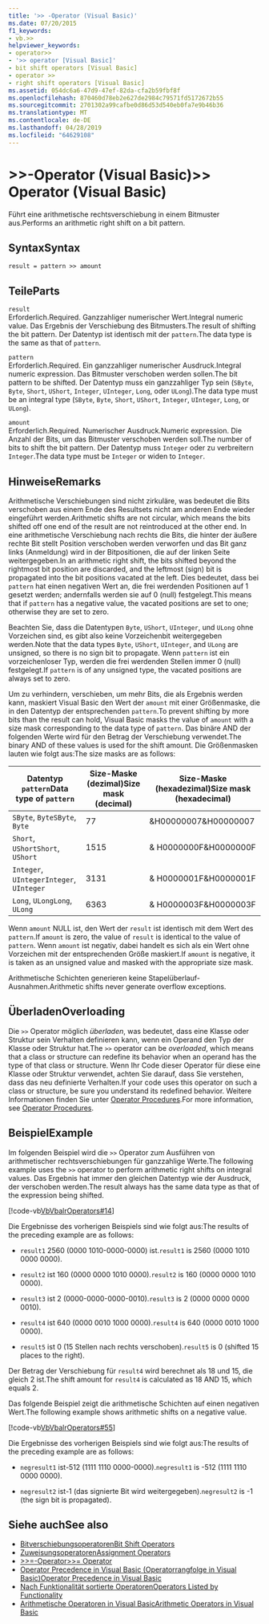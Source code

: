 ```yaml
---
title: '>> -Operator (Visual Basic)'
ms.date: 07/20/2015
f1_keywords:
- vb.>>
helpviewer_keywords:
- operator>>
- '>> operator [Visual Basic]'
- bit shift operators [Visual Basic]
- operator >>
- right shift operators [Visual Basic]
ms.assetid: 054dc6a6-47d9-47ef-82da-cfa2b59fbf8f
ms.openlocfilehash: 870460d78eb2e627de2984c79571fd5172672b55
ms.sourcegitcommit: 2701302a99cafbe0d86d53d540eb0fa7e9b46b36
ms.translationtype: MT
ms.contentlocale: de-DE
ms.lasthandoff: 04/28/2019
ms.locfileid: "64629108"
---
```

# <a name="-operator-visual-basic"></a><span data-ttu-id="995f1-102">>>-Operator (Visual Basic)</span><span class="sxs-lookup"><span data-stu-id="995f1-102">>> Operator (Visual Basic)</span></span>
<span data-ttu-id="995f1-103">Führt eine arithmetische rechtsverschiebung in einem Bitmuster aus.</span><span class="sxs-lookup"><span data-stu-id="995f1-103">Performs an arithmetic right shift on a bit pattern.</span></span>  
  
## <a name="syntax"></a><span data-ttu-id="995f1-104">Syntax</span><span class="sxs-lookup"><span data-stu-id="995f1-104">Syntax</span></span>  
  
```  
result = pattern >> amount  
```  
  
## <a name="parts"></a><span data-ttu-id="995f1-105">Teile</span><span class="sxs-lookup"><span data-stu-id="995f1-105">Parts</span></span>  
 `result`  
 <span data-ttu-id="995f1-106">Erforderlich.</span><span class="sxs-lookup"><span data-stu-id="995f1-106">Required.</span></span> <span data-ttu-id="995f1-107">Ganzzahliger numerischer Wert.</span><span class="sxs-lookup"><span data-stu-id="995f1-107">Integral numeric value.</span></span> <span data-ttu-id="995f1-108">Das Ergebnis der Verschiebung des Bitmusters.</span><span class="sxs-lookup"><span data-stu-id="995f1-108">The result of shifting the bit pattern.</span></span> <span data-ttu-id="995f1-109">Der Datentyp ist identisch mit der `pattern`.</span><span class="sxs-lookup"><span data-stu-id="995f1-109">The data type is the same as that of `pattern`.</span></span>  
  
 `pattern`  
 <span data-ttu-id="995f1-110">Erforderlich.</span><span class="sxs-lookup"><span data-stu-id="995f1-110">Required.</span></span> <span data-ttu-id="995f1-111">Ein ganzzahliger numerischer Ausdruck.</span><span class="sxs-lookup"><span data-stu-id="995f1-111">Integral numeric expression.</span></span> <span data-ttu-id="995f1-112">Das Bitmuster verschoben werden sollen.</span><span class="sxs-lookup"><span data-stu-id="995f1-112">The bit pattern to be shifted.</span></span> <span data-ttu-id="995f1-113">Der Datentyp muss ein ganzzahliger Typ sein (`SByte`, `Byte`, `Short`, `UShort`, `Integer`, `UInteger`, `Long`, oder `ULong`).</span><span class="sxs-lookup"><span data-stu-id="995f1-113">The data type must be an integral type (`SByte`, `Byte`, `Short`, `UShort`, `Integer`, `UInteger`, `Long`, or `ULong`).</span></span>  
  
 `amount`  
 <span data-ttu-id="995f1-114">Erforderlich.</span><span class="sxs-lookup"><span data-stu-id="995f1-114">Required.</span></span> <span data-ttu-id="995f1-115">Numerischer Ausdruck.</span><span class="sxs-lookup"><span data-stu-id="995f1-115">Numeric expression.</span></span> <span data-ttu-id="995f1-116">Die Anzahl der Bits, um das Bitmuster verschoben werden soll.</span><span class="sxs-lookup"><span data-stu-id="995f1-116">The number of bits to shift the bit pattern.</span></span> <span data-ttu-id="995f1-117">Der Datentyp muss `Integer` oder zu verbreitern `Integer`.</span><span class="sxs-lookup"><span data-stu-id="995f1-117">The data type must be `Integer` or widen to `Integer`.</span></span>  
  
## <a name="remarks"></a><span data-ttu-id="995f1-118">Hinweise</span><span class="sxs-lookup"><span data-stu-id="995f1-118">Remarks</span></span>  
 <span data-ttu-id="995f1-119">Arithmetische Verschiebungen sind nicht zirkuläre, was bedeutet die Bits verschoben aus einem Ende des Resultsets nicht am anderen Ende wieder eingeführt werden.</span><span class="sxs-lookup"><span data-stu-id="995f1-119">Arithmetic shifts are not circular, which means the bits shifted off one end of the result are not reintroduced at the other end.</span></span> <span data-ttu-id="995f1-120">In eine arithmetische Verschiebung nach rechts die Bits, die hinter der äußere rechte Bit stellt Position verschoben werden verworfen und das Bit ganz links (Anmeldung) wird in der Bitpositionen, die auf der linken Seite weitergegeben.</span><span class="sxs-lookup"><span data-stu-id="995f1-120">In an arithmetic right shift, the bits shifted beyond the rightmost bit position are discarded, and the leftmost (sign) bit is propagated into the bit positions vacated at the left.</span></span> <span data-ttu-id="995f1-121">Dies bedeutet, dass bei `pattern` hat einen negativen Wert an, die frei werdenden Positionen auf 1 gesetzt werden; andernfalls werden sie auf 0 (null) festgelegt.</span><span class="sxs-lookup"><span data-stu-id="995f1-121">This means that if `pattern` has a negative value, the vacated positions are set to one; otherwise they are set to zero.</span></span>  
  
 <span data-ttu-id="995f1-122">Beachten Sie, dass die Datentypen `Byte`, `UShort`, `UInteger`, und `ULong` ohne Vorzeichen sind, es gibt also keine Vorzeichenbit weitergegeben werden.</span><span class="sxs-lookup"><span data-stu-id="995f1-122">Note that the data types `Byte`, `UShort`, `UInteger`, and `ULong` are unsigned, so there is no sign bit to propagate.</span></span> <span data-ttu-id="995f1-123">Wenn `pattern` ist ein vorzeichenloser Typ, werden die frei werdenden Stellen immer 0 (null) festgelegt.</span><span class="sxs-lookup"><span data-stu-id="995f1-123">If `pattern` is of any unsigned type, the vacated positions are always set to zero.</span></span>  
  
 <span data-ttu-id="995f1-124">Um zu verhindern, verschieben, um mehr Bits, die als Ergebnis werden kann, maskiert Visual Basic den Wert der `amount` mit einer Größenmaske, die in den Datentyp der entsprechenden `pattern`.</span><span class="sxs-lookup"><span data-stu-id="995f1-124">To prevent shifting by more bits than the result can hold, Visual Basic masks the value of `amount` with a size mask corresponding to the data type of `pattern`.</span></span> <span data-ttu-id="995f1-125">Das binäre AND der folgenden Werte wird für den Betrag der Verschiebung verwendet.</span><span class="sxs-lookup"><span data-stu-id="995f1-125">The binary AND of these values is used for the shift amount.</span></span> <span data-ttu-id="995f1-126">Die Größenmasken lauten wie folgt aus:</span><span class="sxs-lookup"><span data-stu-id="995f1-126">The size masks are as follows:</span></span>  
  
|<span data-ttu-id="995f1-127">Datentyp `pattern`</span><span class="sxs-lookup"><span data-stu-id="995f1-127">Data type of `pattern`</span></span>|<span data-ttu-id="995f1-128">Size-Maske (dezimal)</span><span class="sxs-lookup"><span data-stu-id="995f1-128">Size mask (decimal)</span></span>|<span data-ttu-id="995f1-129">Size-Maske (hexadezimal)</span><span class="sxs-lookup"><span data-stu-id="995f1-129">Size mask (hexadecimal)</span></span>|  
|----------------------------|---------------------------|-------------------------------|  
|<span data-ttu-id="995f1-130">`SByte`, `Byte`</span><span class="sxs-lookup"><span data-stu-id="995f1-130">`SByte`, `Byte`</span></span>|<span data-ttu-id="995f1-131">7</span><span class="sxs-lookup"><span data-stu-id="995f1-131">7</span></span>|<span data-ttu-id="995f1-132">&H00000007</span><span class="sxs-lookup"><span data-stu-id="995f1-132">&H00000007</span></span>|  
|<span data-ttu-id="995f1-133">`Short`, `UShort`</span><span class="sxs-lookup"><span data-stu-id="995f1-133">`Short`, `UShort`</span></span>|<span data-ttu-id="995f1-134">15</span><span class="sxs-lookup"><span data-stu-id="995f1-134">15</span></span>|<span data-ttu-id="995f1-135">&AMP; H0000000F</span><span class="sxs-lookup"><span data-stu-id="995f1-135">&H0000000F</span></span>|  
|<span data-ttu-id="995f1-136">`Integer`, `UInteger`</span><span class="sxs-lookup"><span data-stu-id="995f1-136">`Integer`, `UInteger`</span></span>|<span data-ttu-id="995f1-137">31</span><span class="sxs-lookup"><span data-stu-id="995f1-137">31</span></span>|<span data-ttu-id="995f1-138">&AMP; H0000001F</span><span class="sxs-lookup"><span data-stu-id="995f1-138">&H0000001F</span></span>|  
|<span data-ttu-id="995f1-139">`Long`, `ULong`</span><span class="sxs-lookup"><span data-stu-id="995f1-139">`Long`, `ULong`</span></span>|<span data-ttu-id="995f1-140">63</span><span class="sxs-lookup"><span data-stu-id="995f1-140">63</span></span>|<span data-ttu-id="995f1-141">&AMP; H0000003F</span><span class="sxs-lookup"><span data-stu-id="995f1-141">&H0000003F</span></span>|  
  
 <span data-ttu-id="995f1-142">Wenn `amount` NULL ist, den Wert der `result` ist identisch mit dem Wert des `pattern`.</span><span class="sxs-lookup"><span data-stu-id="995f1-142">If `amount` is zero, the value of `result` is identical to the value of `pattern`.</span></span> <span data-ttu-id="995f1-143">Wenn `amount` ist negativ, dabei handelt es sich als ein Wert ohne Vorzeichen mit der entsprechenden Größe maskiert.</span><span class="sxs-lookup"><span data-stu-id="995f1-143">If `amount` is negative, it is taken as an unsigned value and masked with the appropriate size mask.</span></span>  
  
 <span data-ttu-id="995f1-144">Arithmetische Schichten generieren keine Stapelüberlauf-Ausnahmen.</span><span class="sxs-lookup"><span data-stu-id="995f1-144">Arithmetic shifts never generate overflow exceptions.</span></span>  
  
## <a name="overloading"></a><span data-ttu-id="995f1-145">Überladen</span><span class="sxs-lookup"><span data-stu-id="995f1-145">Overloading</span></span>  
 <span data-ttu-id="995f1-146">Die `>>` Operator möglich *überladen*, was bedeutet, dass eine Klasse oder Struktur sein Verhalten definieren kann, wenn ein Operand den Typ der Klasse oder Struktur hat.</span><span class="sxs-lookup"><span data-stu-id="995f1-146">The `>>` operator can be *overloaded*, which means that a class or structure can redefine its behavior when an operand has the type of that class or structure.</span></span> <span data-ttu-id="995f1-147">Wenn Ihr Code dieser Operator für diese eine Klasse oder Struktur verwendet, achten Sie darauf, dass Sie verstehen, dass das neu definierte Verhalten.</span><span class="sxs-lookup"><span data-stu-id="995f1-147">If your code uses this operator on such a class or structure, be sure you understand its redefined behavior.</span></span> <span data-ttu-id="995f1-148">Weitere Informationen finden Sie unter [Operator Procedures](../../../visual-basic/programming-guide/language-features/procedures/operator-procedures.md).</span><span class="sxs-lookup"><span data-stu-id="995f1-148">For more information, see [Operator Procedures](../../../visual-basic/programming-guide/language-features/procedures/operator-procedures.md).</span></span>  
  
## <a name="example"></a><span data-ttu-id="995f1-149">Beispiel</span><span class="sxs-lookup"><span data-stu-id="995f1-149">Example</span></span>  
 <span data-ttu-id="995f1-150">Im folgenden Beispiel wird die `>>` Operator zum Ausführen von arithmetischer rechtsverschiebungen für ganzzahlige Werte.</span><span class="sxs-lookup"><span data-stu-id="995f1-150">The following example uses the `>>` operator to perform arithmetic right shifts on integral values.</span></span> <span data-ttu-id="995f1-151">Das Ergebnis hat immer den gleichen Datentyp wie der Ausdruck, der verschoben werden.</span><span class="sxs-lookup"><span data-stu-id="995f1-151">The result always has the same data type as that of the expression being shifted.</span></span>  
  
 [!code-vb[VbVbalrOperators#14](~/samples/snippets/visualbasic/VS_Snippets_VBCSharp/VbVbalrOperators/VB/Class1.vb#14)]  
  
 <span data-ttu-id="995f1-152">Die Ergebnisse des vorherigen Beispiels sind wie folgt aus:</span><span class="sxs-lookup"><span data-stu-id="995f1-152">The results of the preceding example are as follows:</span></span>  
  
- <span data-ttu-id="995f1-153">`result1` 2560 (0000 1010-0000-0000) ist.</span><span class="sxs-lookup"><span data-stu-id="995f1-153">`result1` is 2560 (0000 1010 0000 0000).</span></span>  
  
- <span data-ttu-id="995f1-154">`result2` ist 160 (0000 0000 1010 0000).</span><span class="sxs-lookup"><span data-stu-id="995f1-154">`result2` is 160 (0000 0000 1010 0000).</span></span>  
  
- <span data-ttu-id="995f1-155">`result3` ist 2 (0000-0000-0000-0010).</span><span class="sxs-lookup"><span data-stu-id="995f1-155">`result3` is 2 (0000 0000 0000 0010).</span></span>  
  
- <span data-ttu-id="995f1-156">`result4` ist 640 (0000 0010 1000 0000).</span><span class="sxs-lookup"><span data-stu-id="995f1-156">`result4` is 640 (0000 0010 1000 0000).</span></span>  
  
- <span data-ttu-id="995f1-157">`result5` ist 0 (15 Stellen nach rechts verschoben).</span><span class="sxs-lookup"><span data-stu-id="995f1-157">`result5` is 0 (shifted 15 places to the right).</span></span>  
  
 <span data-ttu-id="995f1-158">Der Betrag der Verschiebung für `result4` wird berechnet als 18 und 15, die gleich 2 ist.</span><span class="sxs-lookup"><span data-stu-id="995f1-158">The shift amount for `result4` is calculated as 18 AND 15, which equals 2.</span></span>  
  
 <span data-ttu-id="995f1-159">Das folgende Beispiel zeigt die arithmetische Schichten auf einen negativen Wert.</span><span class="sxs-lookup"><span data-stu-id="995f1-159">The following example shows arithmetic shifts on a negative value.</span></span>  
  
 [!code-vb[VbVbalrOperators#55](~/samples/snippets/visualbasic/VS_Snippets_VBCSharp/VbVbalrOperators/VB/Class1.vb#55)]  
  
 <span data-ttu-id="995f1-160">Die Ergebnisse des vorherigen Beispiels sind wie folgt aus:</span><span class="sxs-lookup"><span data-stu-id="995f1-160">The results of the preceding example are as follows:</span></span>  
  
- <span data-ttu-id="995f1-161">`negresult1` ist-512 (1111 1110 0000-0000).</span><span class="sxs-lookup"><span data-stu-id="995f1-161">`negresult1` is -512 (1111 1110 0000 0000).</span></span>  
  
- <span data-ttu-id="995f1-162">`negresult2` ist-1 (das signierte Bit wird weitergegeben).</span><span class="sxs-lookup"><span data-stu-id="995f1-162">`negresult2` is -1 (the sign bit is propagated).</span></span>  
  
## <a name="see-also"></a><span data-ttu-id="995f1-163">Siehe auch</span><span class="sxs-lookup"><span data-stu-id="995f1-163">See also</span></span>

- [<span data-ttu-id="995f1-164">Bitverschiebungsoperatoren</span><span class="sxs-lookup"><span data-stu-id="995f1-164">Bit Shift Operators</span></span>](../../../visual-basic/language-reference/operators/bit-shift-operators.md)
- [<span data-ttu-id="995f1-165">Zuweisungsoperatoren</span><span class="sxs-lookup"><span data-stu-id="995f1-165">Assignment Operators</span></span>](../../../visual-basic/language-reference/operators/assignment-operators.md)
- [<span data-ttu-id="995f1-166">>>=-Operator</span><span class="sxs-lookup"><span data-stu-id="995f1-166">>>= Operator</span></span>](../../../visual-basic/language-reference/operators/right-shift-assignment-operator.md)
- [<span data-ttu-id="995f1-167">Operator Precedence in Visual Basic (Operatorrangfolge in Visual Basic)</span><span class="sxs-lookup"><span data-stu-id="995f1-167">Operator Precedence in Visual Basic</span></span>](../../../visual-basic/language-reference/operators/operator-precedence.md)
- [<span data-ttu-id="995f1-168">Nach Funktionalität sortierte Operatoren</span><span class="sxs-lookup"><span data-stu-id="995f1-168">Operators Listed by Functionality</span></span>](../../../visual-basic/language-reference/operators/operators-listed-by-functionality.md)
- [<span data-ttu-id="995f1-169">Arithmetische Operatoren in Visual Basic</span><span class="sxs-lookup"><span data-stu-id="995f1-169">Arithmetic Operators in Visual Basic</span></span>](../../../visual-basic/programming-guide/language-features/operators-and-expressions/arithmetic-operators.md)
